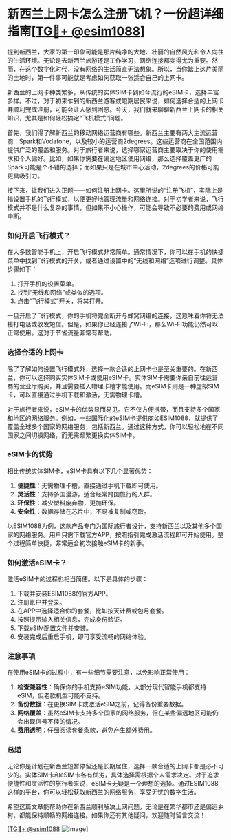 # 新西兰上网卡怎么注册飞机？一份超详细指南[[TG💪+ @esim1088](https://t.me/s/esim1088)]

提到新西兰，大家的第一印象可能是那片纯净的大地、壮丽的自然风光和令人向往的生活环境。无论是去新西兰旅游还是工作学习，网络连接都变得尤为重要。然而，在这个数字化时代，没有网络的生活简直无法想象。所以，当你踏上这片美丽的土地时，第一件事可能就是考虑如何获取一张适合自己的上网卡。

新西兰的上网卡种类繁多，从传统的实体SIM卡到如今流行的eSIM卡，选择丰富多样。不过，对于初来乍到的新西兰游客或短期居民来说，如何选择合适的上网卡并顺利完成注册，可能会让人感到困惑。今天，我们就来聊聊新西兰上网卡的相关知识，尤其是如何轻松搞定“飞机模式”问题。

首先，我们得了解新西兰的移动网络运营商有哪些。新西兰主要有两大主流运营商：Spark和Vodafone，以及较小的运营商2degrees。这些运营商在全国范围内提供广泛的覆盖和服务。对于旅行者来说，选择哪家运营商主要取决于你的使用需求和个人偏好。比如，如果你需要在偏远地区使用网络，那么选择覆盖更广的Spark可能是个不错的选择；而如果只是在城市中心活动，2degrees的价格可能更具吸引力。

接下来，让我们进入正题——如何注册上网卡。这里所说的“注册飞机”，实际上是指设置手机的飞行模式，以便更好地管理流量和网络连接。对于初学者来说，飞行模式并不是什么复杂的事情，但如果不小心操作，可能会导致不必要的费用或网络中断。

### 如何开启飞行模式？

在大多数智能手机上，开启飞行模式非常简单。通常情况下，你可以在手机的快捷菜单中找到飞行模式的开关，或者通过设置中的“无线和网络”选项进行调整。具体步骤如下：

1. 打开手机的设置菜单。
2. 找到“无线和网络”或类似的选项。
3. 点击“飞行模式”开关，将其打开。

一旦开启了飞行模式，你的手机将完全断开与蜂窝网络的连接，这意味着你将无法接打电话或收发短信。但是，如果你已经连接了Wi-Fi，那么Wi-Fi功能仍然可以正常使用。这对于节省流量非常有帮助。

### 选择合适的上网卡

除了了解如何设置飞行模式外，选择一款合适的上网卡也是至关重要的。在新西兰，你可以选择购买实体SIM卡或使用eSIM卡。实体SIM卡需要你亲自前往运营商的营业厅购买，并且需要插入物理卡槽才能使用。而eSIM卡则是一种虚拟SIM卡，可以直接通过手机下载和激活，无需物理卡槽。

对于旅行者来说，eSIM卡的优势显而易见。它不仅方便携带，而且支持多个国家和地区的网络服务。例如，一些国际化的eSIM卡提供商如ESIM1088，就提供了覆盖全球多个国家的网络服务，包括新西兰。通过这种方式，你可以轻松地在不同国家之间切换网络，而无需频繁更换实体SIM卡。

### eSIM卡的优势

相比传统实体SIM卡，eSIM卡具有以下几个显著优势：

1. **便捷性**：无需物理卡槽，直接通过手机下载即可使用。
2. **灵活性**：支持多国漫游，适合经常跨国旅行的人群。
3. **环保性**：减少塑料废弃物，更加环保。
4. **安全性**：数据存储在芯片中，不易被复制或窃取。

以ESIM1088为例，这款产品专门为国际旅行者设计，支持新西兰以及其他多个国家的网络服务。用户只需下载官方APP，按照指引完成激活流程即可开始使用。整个过程简单快捷，非常适合初次接触eSIM卡的新手。

### 如何激活eSIM卡？

激活eSIM卡的过程也相当简便。以下是具体的步骤：

1. 下载并安装ESIM1088的官方APP。
2. 注册账户并登录。
3. 在APP中选择适合你的套餐，比如按天计费或包月套餐。
4. 按照提示输入相关信息，完成身份验证。
5. 下载eSIM配置文件并安装。
6. 安装完成后重启手机，即可享受流畅的网络体验。

### 注意事项

在使用eSIM卡的过程中，有一些细节需要注意，以免影响正常使用：

1. **检查兼容性**：确保你的手机支持eSIM功能。大部分现代智能手机都支持eSIM，但老款机型可能不支持。
2. **备份数据**：在更换SIM卡或激活eSIM之前，记得备份重要数据。
3. **网络覆盖**：虽然eSIM卡支持多个国家的网络服务，但在某些偏远地区可能仍会出现信号不佳的情况。
4. **费用透明**：仔细阅读套餐条款，避免产生额外费用。

### 总结

无论你是计划在新西兰短暂停留还是长期居住，选择一款合适的上网卡都是必不可少的。实体SIM卡和eSIM卡各有优劣，具体选择需根据个人需求决定。对于追求便捷性和灵活性的旅行者来说，eSIM卡无疑是一个理想的选择。通过ESIM1088这样的平台，你可以轻松获取新西兰的网络服务，享受无忧的数字生活。

希望这篇文章能帮助你在新西兰顺利解决上网问题，无论是在繁华都市还是偏远乡村，都能保持顺畅的网络连接。如果你还有其他疑问，欢迎随时留言交流！

[[TG💪+ @esim1088](https://t.me/s/esim1088) ![Image](https://i.postimg.cc/4NQfJmqS/Snipaste-2025-05-13-00-14-12.png)]